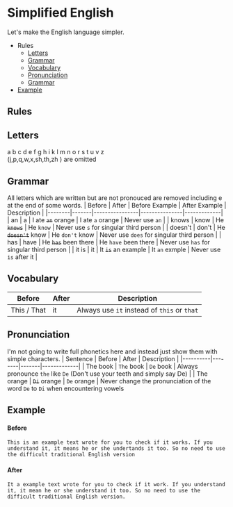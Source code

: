# Simplified English

Let's make the English language simpler.

- Rules
   * [Letters](#words)
   * [Grammar](#grammar)
   * [Vocabulary](#vocabulary)
   * [Pronunciation](#pronunciation)
   * [Grammar](#grammar)
- [Example](#example)

## Rules
## Letters
a b c d e f g h i k l m n o r s t u v z  
(j,p,q,w,x,sh,th,zh ) are omitted 
## Grammar
All letters which are written but are not pronouced are removed including e at the end of some words. 
| Before | After | Before Example | After Example | Description |
|--------|-------|----------------|---------------|-------------|
| an | a | I ate ~~`an`~~ orange | I ate `a` orange | Never use `an` |
| knows | know | He ~~`knows`~~ | He `know` | Never use `s` for singular third person |
| doesn't | don't | He ~~`doesn't`~~ know | He `don't` know | Never use `does` for singular third person |
| has | have | He ~~`has`~~ been there | He `have` been there | Never use `has` for singular third person |
| it is | it | It ~~`is`~~ an example | It `an` exmple | Never use `is` after it |

## Vocabulary
| Before | After | Description |
|--------|-------|-------------|
| This / That | it | Always use `it` instead of `this` or `that` |

## Pronunciation
I'm not going to write full phonetics here and instead just show them with simple characters.
| Sentence | Before | After | Description |
|----------|--------|-------|-------------|
| The book | `The` book | `De` book | Always pronounce `the` like `De` (Don't use your teeth and simply say De) |
| The orange | ~~`Di`~~ orange | `De` orange | Never change the pronunciation of the word `De` to `Di` when encountering vowels

## Example
#### Before
```This is an example text wrote for you to check if it works. If you understand it, it means he or she undertands it too. So no need to use the difficult traditional English version```

#### After
```It a example text wrote for you to check if it work. If you understand it, it mean he or she understand it too. So no need to use the difficult traditional English version.```
